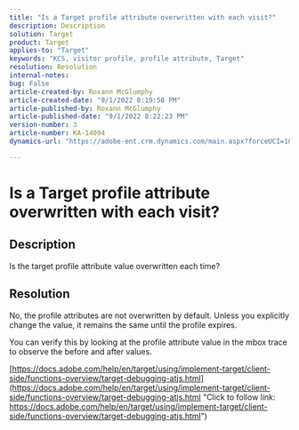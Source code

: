 ```yaml
---
title: "Is a Target profile attribute overwritten with each visit?"
description: Description
solution: Target
product: Target
applies-to: "Target"
keywords: "KCS, visitor profile, profile attribute, Target"
resolution: Resolution
internal-notes: 
bug: False
article-created-by: Roxann McGlumphy
article-created-date: "9/1/2022 8:19:58 PM"
article-published-by: Roxann McGlumphy
article-published-date: "9/1/2022 8:22:23 PM"
version-number: 3
article-number: KA-14094
dynamics-url: "https://adobe-ent.crm.dynamics.com/main.aspx?forceUCI=1&pagetype=entityrecord&etn=knowledgearticle&id=18d89b6d-332a-ed11-9db1-002248086a27"

---
```

# Is a Target profile attribute overwritten with each visit?

## Description


Is the target profile attribute value overwritten each time?


## Resolution


No, the profile attributes are not overwritten by default. Unless you explicitly change the value, it remains the same until the profile expires.

You can verify this by looking at the profile attribute value in the mbox trace to observe the before and after values.

[https://docs.adobe.com/help/en/target/using/implement-target/client-side/functions-overview/target-debugging-atjs.html](https://docs.adobe.com/help/en/target/using/implement-target/client-side/functions-overview/target-debugging-atjs.html "Click to follow link: https://docs.adobe.com/help/en/target/using/implement-target/client-side/functions-overview/target-debugging-atjs.html")
